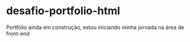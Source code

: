 # desafio-portfolio-html
Portfólio ainda em construção, estou iniciando minha jornada na área de front-end 
